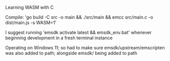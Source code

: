 Learning WASM with C

Compile: 'go build -C src -o main && ./src/main && emcc src/main.c -o dist/main.js -s WASM=1'

I suggest running 'emsdk activate latest && emsdk_env.bat' whenever beginning development in a fresh terminal instance

Operating on Windows 11; so had to make sure emsdk/upstream/emscripten was also added to path; alongside emsdk/ being added to path
